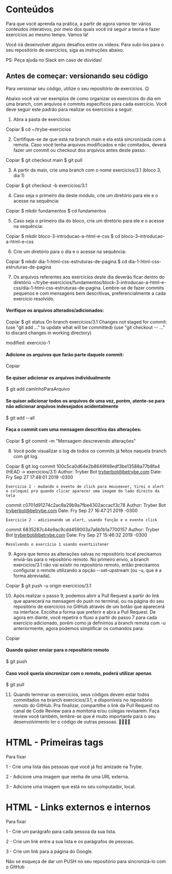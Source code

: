 # Conteúdos


Para que você aprenda na prática, a partir de agora vamos ter vários conteúdos interativos, por meio dos quais você irá seguir a teoria e fazer exercícios ao mesmo tempo. Vamos lá!

Você irá desenvolver alguns desafios entre os vídeos. Para subi-los para o seu repositório de exercícios, siga as instruções abaixo.

PS: Peça ajuda no Slack em caso de dúvidas!

## Antes de começar: versionando seu código

Para versionar seu código, utilize o seu repositório de exercícios. 😉

Abaixo você vai ver exemplos de como organizar os exercícios do dia em uma branch, com arquivos e commits específicos para cada exercício. Você deve seguir este padrão para realizar os exercícios a seguir.

1. Abra a pasta de exercícios:

Copiar
$ cd ~/trybe-exercicios

2. Certifique-se de que está na branch main e ela está sincronizada com a remota. Caso você tenha arquivos modificados e não comitados, deverá fazer um commit ou checkout dos arquivos antes deste passo.

Copiar
$ git checkout main
$ git pull

3. A partir da main, crie uma branch com o nome exercicios/3.1 (bloco 3, dia 1)

Copiar
$ git checkout -b exercicios/3.1

4. Caso seja o primeiro dia deste módulo, crie um diretório para ele e o acesse na sequência:

Copiar
$ mkdir fundamentos
$ cd fundamentos

5. Caso seja o primeiro dia do bloco, crie um diretório para ele e o acesse na sequência:

Copiar
$ mkdir bloco-3-introducao-a-html-e-css
$ cd bloco-3-introducao-a-html-e-css

6. Crie um diretório para o dia e o acesse na sequência:

Copiar
$ mkdir dia-1-html-css-estruturas-de-pagina
$ cd dia-1-html-css-estruturas-de-pagina

7. Os arquivos referentes aos exercícios deste dia deverão ficar dentro do diretório ~/trybe-exercicios/fundamentos/block-3-introducao-a-html-e-css/dia-1-html-css-estruturas-de-pagina. Lembre-se de fazer commits pequenos e com mensagens bem descritivas, preferencialmente a cada exercício resolvido.

#### Verifique os arquivos alterados/adicionados:

Copiar
$ git status
On branch exercicios/3.1
Changes not staged for commit:
  (use "git add <file>..." to update what will be committed)
  (use "git checkout -- <file>..." to discard changes in working directory)

  modified:   exercicio-1

#### Adicione os arquivos que farão parte daquele commit:

Copiar
#### Se quiser adicionar os arquivos individualmente
$ git add caminhoParaArquivo

#### Se quiser adicionar todos os arquivos de uma vez, porém, atente-se para não adicionar arquivos indesejados acidentalmente
$ git add --all

#### Faça o commit com uma mensagem descritiva das alterações:

Copiar
$ git commit -m "Mensagem descrevendo alterações"

8. Você pode visualizar o log de todos os commits já feitos naquela branch com git log.

Copiar
$ git log
commit 100c5ca0d64e2b8649f48edf3be13588a77b8fa4 (HEAD -> exercicios/3.1)
Author: Tryber Bot <tryberbot@betrybe.com>
Date:   Fry Sep 27 17:48:01 2019 -0300

    Exercicio 2 - mudando o evento de click para mouseover, tirei o alert e coloquei pra quando clicar aparecer uma imagem do lado direito da tela

commit c0701d91274c2ac8a29b9a7fbe4302accacf3c78
Author: Tryber Bot <tryberbot@betrybe.com>
Date:   Fry Sep 27 16:47:21 2019 -0300

    Exercicio 2 - adicionando um alert, usando função e o evento click

commit 6835287c44e9ac9cdd459003a7a6b1b1a7700157
Author: Tryber Bot <tryberbot@betrybe.com>
Date:   Fry Sep 27 15:46:32 2019 -0300

    Resolvendo o exercício 1 usando eventListener

9. Agora que temos as alterações salvas no repositório local precisamos enviá-las para o repositório remoto. No primeiro envio, a branch exercicios/3.1 não vai existir no repositório remoto, então precisamos configurar o remote utilizando a opção --set-upstream (ou -u, que é a forma abreviada).

Copiar
$ git push -u origin exercicios/3.1

10. Após realizar o passo 9, podemos abrir a Pull Request a partir do link que aparecerá na mensagem do push no terminal, ou na página do seu repositório de exercícios no GitHub através de um botão que aparecerá na interface. Escolha a forma que preferir e abra a Pull Request. De agora em diante, você repetirá o fluxo a partir do passo 7 para cada exercício adicionado, porém como já definimos a branch remota com -u anteriormente, agora podemos simplificar os comandos para:

Copiar
#### Quando quiser enviar para o repositório remoto
$ git push

#### Caso você queria sincronizar com o remoto, poderá utilizar apenas
$ git pull

11. Quando terminar os exercícios, seus códigos devem estar todos commitados na branch exercicios/3.1, e disponíveis no repositório remoto do GitHub. Pra finalizar, compartilhe o link da Pull Request no canal de Code Review para a monitoria e/ou colegas revisarem. Faça review você também, lembre-se que é muito importante para o seu desenvolvimento ler o código de outras pessoas. 🤜🏼🤛🏼

# HTML - Primeiras tags

Para fixar

1 - Crie uma lista das pessoas que você já fez amizade na Trybe.

2 - Adicione uma imagem que venha de uma URL externa.

3 - Adicione uma imagem que está no seu computador, local.

# HTML - Links externos e internos

Para fixar

1 - Crie um parágrafo para cada pessoa da sua lista.

2 - Crie um link entre a sua lista e os parágrafos de pessoas.

3 - Crie um link para a página do Google.

Não se esqueça de dar um PUSH no seu repositório para sincronizá-lo com o GitHub
